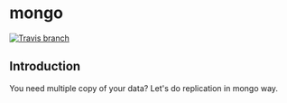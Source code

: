 # mongo
[![Travis branch](https://img.shields.io/travis/aiotrc/mongo/master.svg?style=flat-square)](https://travis-ci.org/aiotrc/mongo)

## Introduction
You need multiple copy of your data? Let's do replication in mongo way.
